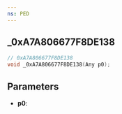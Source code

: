 ```yaml
---
ns: PED
---
```

## _0xA7A806677F8DE138

```c
// 0xA7A806677F8DE138
void _0xA7A806677F8DE138(Any p0);
```

## Parameters
* **p0**:
